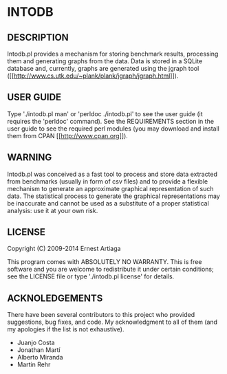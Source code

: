 INTODB
======

DESCRIPTION
-----------

Intodb.pl provides a mechanism for storing benchmark results, processing
them and generating graphs from the data. Data is stored in a SQLite
database and, currently, graphs are generated using the jgraph tool
([[http://www.cs.utk.edu/~plank/plank/jgraph/jgraph.html]]).


USER GUIDE
----------

Type './intodb.pl man' or 'perldoc ./intodb.pl' to see the user guide
(it requires the 'perldoc' command). See the REQUIREMENTS section in
the user guide to see the required perl modules (you may download and
install them from CPAN [[http://www.cpan.org]]).


WARNING
-------

Intodb.pl was conceived as a fast tool to process and store data extracted
from benchmarks (usually in form of csv files) and to provide a flexible
mechanism to generate an approximate graphical representation of such
data. The statistical process to generate the graphical representations
may be inaccurate and cannot be used as a substitute of a proper statistical
analysis: use it at your own risk.


LICENSE
-------

Copyright (C) 2009-2014  Ernest Artiaga

This program comes with ABSOLUTELY NO WARRANTY. This is free software
and you are welcome to redistribute it under certain conditions; see 
the LICENSE file or type './intodb.pl license' for details.


ACKNOLEDGEMENTS
---------------

There have been several contributors to this project who provided
suggestions, bug fixes, and code. My acknowledgment to all of them
(and my apologies if the list is not exhaustive).

* Juanjo Costa
* Jonathan Martí
* Alberto Miranda
* Martin Rehr

